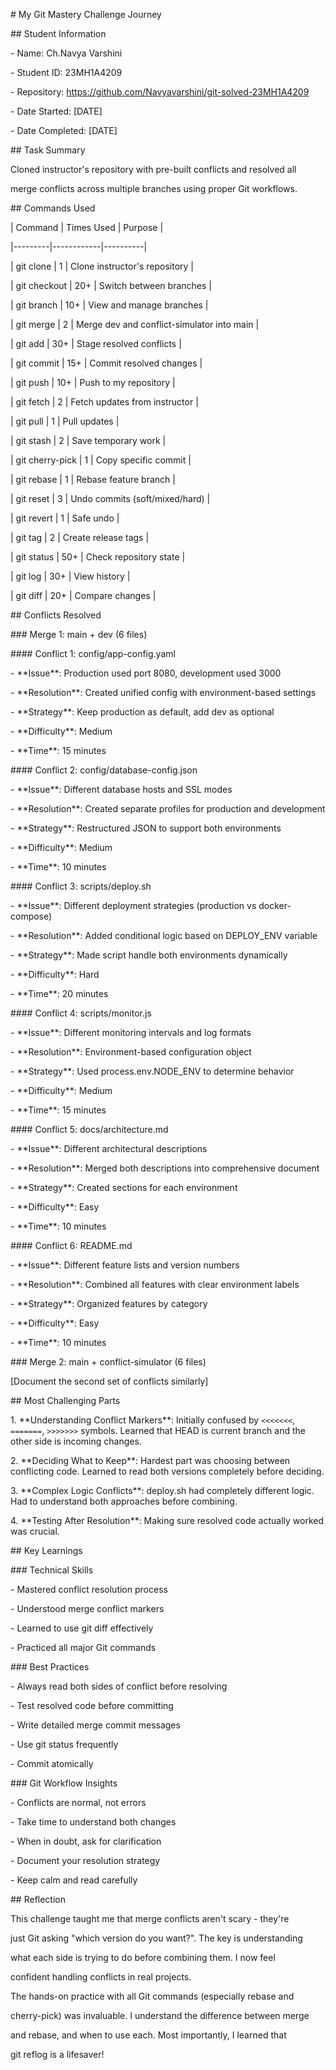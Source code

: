 \# My Git Mastery Challenge Journey



\## Student Information

\- Name: Ch.Navya Varshini

\- Student ID: 23MH1A4209

\- Repository: https://github.com/Navyavarshini/git-solved-23MH1A4209

\- Date Started: \[DATE]

\- Date Completed: \[DATE]



\## Task Summary

Cloned instructor's repository with pre-built conflicts and resolved all 

merge conflicts across multiple branches using proper Git workflows.



\## Commands Used



| Command | Times Used | Purpose |

|---------|------------|----------|

| git clone | 1 | Clone instructor's repository |

| git checkout | 20+ | Switch between branches |

| git branch | 10+ | View and manage branches |

| git merge | 2 | Merge dev and conflict-simulator into main |

| git add | 30+ | Stage resolved conflicts |

| git commit | 15+ | Commit resolved changes |

| git push | 10+ | Push to my repository |

| git fetch | 2 | Fetch updates from instructor |

| git pull | 1 | Pull updates |

| git stash | 2 | Save temporary work |

| git cherry-pick | 1 | Copy specific commit |

| git rebase | 1 | Rebase feature branch |

| git reset | 3 | Undo commits (soft/mixed/hard) |

| git revert | 1 | Safe undo |

| git tag | 2 | Create release tags |

| git status | 50+ | Check repository state |

| git log | 30+ | View history |

| git diff | 20+ | Compare changes |



\## Conflicts Resolved



\### Merge 1: main + dev (6 files)



\#### Conflict 1: config/app-config.yaml

\- \*\*Issue\*\*: Production used port 8080, development used 3000

\- \*\*Resolution\*\*: Created unified config with environment-based settings

\- \*\*Strategy\*\*: Keep production as default, add dev as optional

\- \*\*Difficulty\*\*: Medium

\- \*\*Time\*\*: 15 minutes



\#### Conflict 2: config/database-config.json

\- \*\*Issue\*\*: Different database hosts and SSL modes

\- \*\*Resolution\*\*: Created separate profiles for production and development

\- \*\*Strategy\*\*: Restructured JSON to support both environments

\- \*\*Difficulty\*\*: Medium

\- \*\*Time\*\*: 10 minutes



\#### Conflict 3: scripts/deploy.sh

\- \*\*Issue\*\*: Different deployment strategies (production vs docker-compose)

\- \*\*Resolution\*\*: Added conditional logic based on DEPLOY\_ENV variable

\- \*\*Strategy\*\*: Made script handle both environments dynamically

\- \*\*Difficulty\*\*: Hard

\- \*\*Time\*\*: 20 minutes



\#### Conflict 4: scripts/monitor.js

\- \*\*Issue\*\*: Different monitoring intervals and log formats

\- \*\*Resolution\*\*: Environment-based configuration object

\- \*\*Strategy\*\*: Used process.env.NODE\_ENV to determine behavior

\- \*\*Difficulty\*\*: Medium

\- \*\*Time\*\*: 15 minutes



\#### Conflict 5: docs/architecture.md

\- \*\*Issue\*\*: Different architectural descriptions

\- \*\*Resolution\*\*: Merged both descriptions into comprehensive document

\- \*\*Strategy\*\*: Created sections for each environment

\- \*\*Difficulty\*\*: Easy

\- \*\*Time\*\*: 10 minutes



\#### Conflict 6: README.md

\- \*\*Issue\*\*: Different feature lists and version numbers

\- \*\*Resolution\*\*: Combined all features with clear environment labels

\- \*\*Strategy\*\*: Organized features by category

\- \*\*Difficulty\*\*: Easy

\- \*\*Time\*\*: 10 minutes



\### Merge 2: main + conflict-simulator (6 files)



\[Document the second set of conflicts similarly]



\## Most Challenging Parts



1\. \*\*Understanding Conflict Markers\*\*: Initially confused by `<<<<<<<`, `=======`, `>>>>>>>` symbols. Learned that HEAD is current branch and the other side is incoming changes.



2\. \*\*Deciding What to Keep\*\*: Hardest part was choosing between conflicting code. Learned to read both versions completely before deciding.



3\. \*\*Complex Logic Conflicts\*\*: deploy.sh had completely different logic. Had to understand both approaches before combining.



4\. \*\*Testing After Resolution\*\*: Making sure resolved code actually worked was crucial.



\## Key Learnings



\### Technical Skills

\- Mastered conflict resolution process

\- Understood merge conflict markers

\- Learned to use git diff effectively

\- Practiced all major Git commands



\### Best Practices

\- Always read both sides of conflict before resolving

\- Test resolved code before committing

\- Write detailed merge commit messages

\- Use git status frequently

\- Commit atomically



\### Git Workflow Insights

\- Conflicts are normal, not errors

\- Take time to understand both changes

\- When in doubt, ask for clarification

\- Document your resolution strategy

\- Keep calm and read carefully



\## Reflection

This challenge taught me that merge conflicts aren't scary - they're 

just Git asking "which version do you want?". The key is understanding 

what each side is trying to do before combining them. I now feel 

confident handling conflicts in real projects.



The hands-on practice with all Git commands (especially rebase and 

cherry-pick) was invaluable. I understand the difference between merge 

and rebase, and when to use each. Most importantly, I learned that 

git reflog is a lifesaver!



